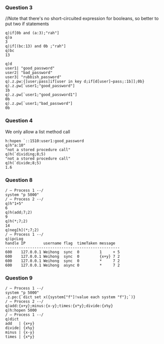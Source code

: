 ### Question 3
//Note that there's no short-circuited expression for booleans, so better to put two if statements
```
q)if[0b and (a:3);"rah"] 
q)a
3
q)if[(bc:13) and 0b ;"rah"]
q)bc
13
```
```
q)d
user1| "good_password"
user2| "bad_password"
user3| "rubbish_password"
q).z.pw:{[user;pass]if[user in key d;if[d[user]~pass;:1b]];0b}   
q).z.pw[`user1;"good_password"]
1b
q).z.pw[`user1;"good_password1"] 
0b
q).z.pw[`user1;"bad_password"]   
0b
```
### Question 4
We only allow a list method call
```
h:hopen `::1510:user1:good_password
q)h"a:10"
"not a stored procedure call"
q)h(`dividing;8;5) 
"not a stored procedure call"
q)h(`divide;8;5)
1.6
```
### Question 8
```
/ – Process 1 --/
system "p 5000"
/ – Process 2 --/
q)h"1+5" 
6
q)h(add;7;2)
9
q)h(*;7;2)   
14
q)neg[h](*;7;2) 
/ – Process 1 --/
q)ipcLog
handle IP        username flag  timeTaken message  
---------------------------------------------------
600    127.0.0.1 Weihong  sync  0         1     + 5
600    127.0.0.1 Weihong  sync  0         {x+y} 7 2
600    127.0.0.1 Weihong  sync  0         *     7 2
600    127.0.0.1 Weihong  async 0         *     7 2
```
### Question 9
```
/ – Process 1 --/
system "p 5000"
.z.po:{`dict set x({system["f"]!value each system "f"};`)}
/ – Process 2 --/
q)add:{x+y};minus:{x-y};times:{x*y};divide:{x%y}
q)h:hopen 5000
/ – Process 1 --/
q)dict
add   | {x+y}
divide| {x%y}
minus | {x-y}
times | {x*y}
```